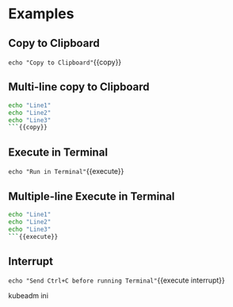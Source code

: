 # Examples

## Copy to Clipboard
`echo "Copy to Clipboard"`{{copy}}

## Multi-line copy to Clipboard
```sh
echo "Line1"
echo "Line2"
echo "Line3"
```{{copy}}
```
## Execute in Terminal
`echo "Run in Terminal"`{{execute}}

## Multiple-line Execute in Terminal
```sh
echo "Line1"
echo "Line2"
echo "Line3"
```{{execute}}
```

## Interrupt
`echo "Send Ctrl+C before running Terminal"`{{execute interrupt}}

kubeadm ini